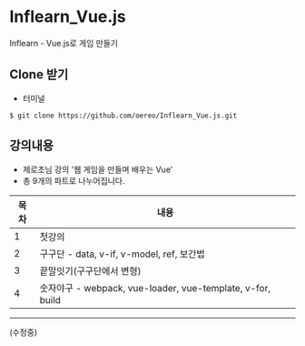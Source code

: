# Inflearn_Vue.js

Inflearn - Vue.js로 게임 만들기


## Clone 받기

* 터미널

```console
$ git clone https://github.com/oereo/Inflearn_Vue.js.git

```


## 강의내용

* 제로초님 강의 '웹 게임을 만들며 배우는 Vue'
* 총 9개의 파트로 나누어집니다.

|목차 |내용|
|------|---|
|1|첫강의|
|2|구구단 - data, v-if, v-model, ref, 보간법|
|3|끝말잇기(구구단에서 변형)|
|4|숫자야구 - webpack, vue-loader, vue-template, v-for, build|

---
(수정중)
